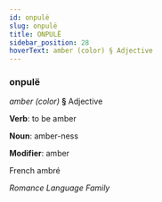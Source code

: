 ```yaml
---
id: onpulë
slug: onpulë
title: ONPULË
sidebar_position: 28
hoverText: amber (color) § Adjective
---
```


### onpulë

*amber (color)* **§** Adjective

**Verb**: to be amber

**Noun**: amber-ness

**Modifier**: amber

French ambré 

*Romance Language Family*
